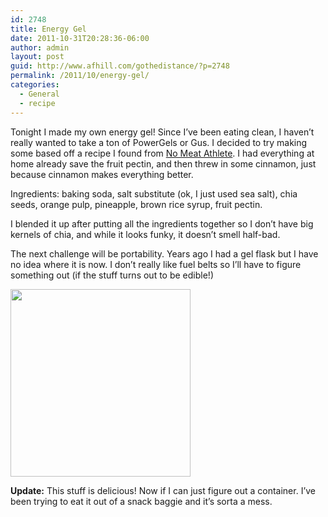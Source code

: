 ```yaml
---
id: 2748
title: Energy Gel
date: 2011-10-31T20:28:36-06:00
author: admin
layout: post
guid: http://www.afhill.com/gothedistance/?p=2748
permalink: /2011/10/energy-gel/
categories:
  - General
  - recipe
---
```

Tonight I made my own energy gel! Since I&#8217;ve been eating clean, I haven&#8217;t really wanted to take a ton of PowerGels or Gus. I decided to try making some based off a recipe I found from [No Meat Athlete](http://www.nomeatathlete.com/homemade-energy-gel-chia/). I had everything at home already save the fruit pectin, and then threw in some cinnamon, just because cinnamon makes everything better.

Ingredients: baking soda, salt substitute (ok, I just used sea salt), chia seeds, orange pulp, pineapple, brown rice syrup, fruit pectin.

I blended it up after putting all the ingredients together so I don&#8217;t have big kernels of chia, and while it looks funky, it doesn&#8217;t smell half-bad.

The next challenge will be portability. Years ago I had a gel flask but I have no idea where it is now. I don&#8217;t really like fuel belts so I&#8217;ll have to figure something out (if the stuff turns out to be edible!)

[<img src="http://www.afhill.com/gothedistance/wp-content/uploads/2011/10/gel-288x300.png" alt="" title="gel" width="288" height="300" class="aligncenter size-medium wp-image-2756" />](http://www.afhill.com/gothedistance/wp-content/uploads/2011/10/gel.png)

**Update:** This stuff is delicious! Now if I can just figure out a container. I&#8217;ve been trying to eat it out of a snack baggie and it&#8217;s sorta a mess.